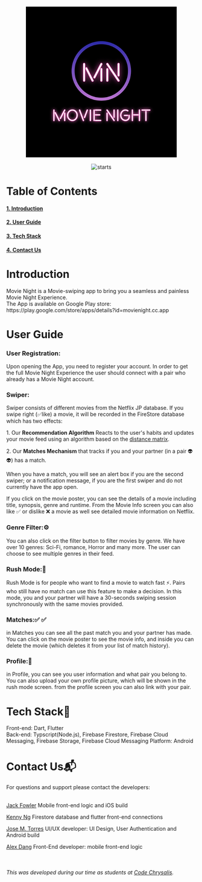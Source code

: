 
<p align="center"><img width="400" src="./client/assets/icons/icon-512x512-ios.png" alt="App logo"></p>

<p align="center">
<img  src="https://img.shields.io/github/stars/MovieNightCC/MovieNight" alt="starts">
</p>
<h1>Table of Contents</h1>
<h4><a href="#intro"> 1. Introduction </a></h4>
<h4><a href="#user_guide"> 2. User Guide </a></h4>
<h4><a href="#tech_stack"> 3. Tech Stack </a></h4>
<h4><a href="#contacts">4. Contact Us </a></h4>
<h1 id="intro">Introduction</h1>
Movie Night is a Movie-swiping app to bring you a seamless and painless Movie Night Experience. <br/>
The App is available on Google Play store: https://play.google.com/store/apps/details?id=movienight.cc.app
<h1 id="user_guide">User Guide</h1>
<h3><b>User Registration:</b></h3>
Upon opening the App, you need to register your account. In order to get the full Movie Night Experience the user should connect with a pair who already has a Movie Night account.
<h3><b>Swiper:</b></h3>
Swiper consists of different movies from the Netflix JP database. If you swipe right (✅like) a movie, it will be recorded in the FireStore database which has two effects: 
<br>
<p>  1. Our <b>Recommendation Algorithm</b> Reacts to the user's habits and updates your movie feed using an algorithm based on the <a href="https://en.wikipedia.org/wiki/Distance_matrix">distance matrix</a>.
<p>  2. Our <b>Matches Mechanism</b> that tracks if you and your partner (in a pair 👽👽) has a match.

When you have a match, you will see an alert box if you are the second swiper; or a notification message, if you are the first swiper and do not currently have the app open.

If you click on the movie poster, you can see the details of a movie including title, synopsis, genre and runtime. From the Movie Info screen you can also like ✅ or dislike ❌ a movie as well see detailed movie information on Netflix.

<h3><b>Genre Filter:⚙️</b></h3>
You can also click on the filter button to filter movies by genre. We have over 10 genres: Sci-Fi, romance, Horror and many more. The user can choose to see multiple genres in their feed.
<h3><b>Rush Mode:🚄</b></h3>
Rush Mode is for people who want to find a movie to watch fast ⚡️. Pairs who still have no match can use this feature to make a decision. In this mode, you and your partner will have a 30-seconds swiping session synchronously with the same movies provided.
<h3><b>Matches:✅ ✅</b></h3>
in Matches you can see all the past match you and your partner has made. You can click on the movie poster to see the movie info, and inside you can delete the  movie (which deletes it from your list of match history).
<h3><b>Profile:🙂</b></h3>
in Profile, you can see you user information and what pair you belong to. You can also upload your own profile picture, which will be shown in the rush mode screen. from the profile screen you can also link with your pair.
<h1 id="tech_stack">Tech Stack📱</h1>
Front-end: Dart, Flutter <br>
Back-end: Typscript(Node.js), Firebase Firestore, Firebase Cloud Messaging, Firebase Storage, Firebase Cloud Messaging
Platform: Android 

<h1 id="contacts">Contact Us📬</h1>
For questions and support please contact the developers: <br><br>
<p><a href="https://github.com/OnigiriJack">Jack Fowler</a> 
Mobile front-end logic and iOS build
</p>
<p> 
<a href="https://github.com/kenny01123">Kenny  Ng</a>
Firestore database and flutter front-end connections
</p>
<p> <a href="https://github.com/dhequex">Jose M. Torres</a> UI/UX developer: UI Design, User Authentication and Android build
</p>
<p> <a href="https://github.com/alexdang1993374">Alex Dang</a> Front-End developer: mobile front-end logic
</p>

<br>
<h6>This was developed during our time as students at <a href="https://github.com/codechrysalis">Code Chrysalis</a>.</h6>
